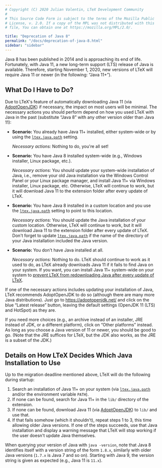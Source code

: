 ```yaml
---
# Copyright (C) 2020 Julian Valentin, LTeX Development Community
#
# This Source Code Form is subject to the terms of the Mozilla Public
# License, v. 2.0. If a copy of the MPL was not distributed with this
# file, You can obtain one at https://mozilla.org/MPL/2.0/.

title: "Deprecation of Java 8"
permalink: "/docs/deprecation-of-java-8.html"
sidebar: "sidebar"
---
```


Java 8 has been published in 2014 and is approaching its end of life. Fortunately, with Java 11, a new long-term support (LTS) release of Java is available. Therefore, starting November 1, 2020, new versions of LTeX will require Java 11 or newer (in the following: “Java 11+”).

## What Do I Have to Do?

Due to LTeX's feature of automatically downloading Java 11 (via [AdoptOpenJDK](https://adoptopenjdk.net/)) if necessary, the impact on most users will be minimal. The necessary actions you should perform depend on how you used LTeX with Java in the past (substitute “Java 8” with any other version older than Java 11):

* **Scenario:** You already have Java 11+ installed, either system-wide or by using the [`ltex.java.path`](settings.html#ltexjavapath) setting.

  *Necessary actions:* Nothing to do, you're all set!

* **Scenario:** You have Java 8 installed system-wide (e.g., Windows installer, Linux package, etc.).

  *Necessary actions:* You should update your system-wide installation of Java, i.e., remove your old Java installation via the Windows Control Panel or your Linux package manager, and install Java 11+ via Windows installer, Linux package, etc. Otherwise, LTeX will continue to work, but it will download Java 11 to the extension folder after every update of LTeX.

* **Scenario:** You have Java 8 installed in a custom location and you use the [`ltex.java.path`](settings.html#ltexjavapath) setting to point to this location.

  *Necessary actions:* You should update the Java installation of your custom location. Otherwise, LTeX will continue to work, but it will download Java 11 to the extension folder after every update of LTeX. Don't forget to update [`ltex.java.path`](settings.html#ltexjavapath) if the name of the directory of your Java installation included the Java version.

* **Scenario:** You don't have Java installed at all.

  *Necessary actions:* Nothing to do. LTeX should continue to work as it used to do, as LTeX already downloads Java 11 if it fails to find Java on your system. If you want, you can install Java 11+ system-wide on your system to [prevent LTeX from redownloading Java after every update of LTeX](faq.html#how-can-i-prevent-ltex-from-redownloading-ltex-ls-and-java-after-every-update).

If one of the necessary actions includes updating your installation of Java, LTeX recommends AdoptOpenJDK to do so (although there are many more Java distributions). Just go to <https://adoptopenjdk.net/> and click on the blue “Latest release” button, leaving the default settings (OpenJDK 11 (LTS) and HotSpot) as they are.

If you need more choices (e.g., an archive instead of an installer, JRE instead of JDK, or a different platform), click on “Other platforms” instead. As long as you choose a Java version of 11 or newer, you should be good to go. (Note that the JRE suffices for LTeX, but the JDK also works, as the JRE is a subset of the JDK.)

## Details on How LTeX Decides Which Java Installation to Use

Up to the migration deadline mentioned above, LTeX will do the following during startup:

1. Search an installation of Java 11+ on your system (via [`ltex.java.path`](settings.html#ltexjavapath) and/or the environment variable `PATH`).
2. If none can be found, search for Java 11+ in the `lib/` directory of the extension.
3. If none can be found, download Java 11 (via [AdoptOpenJDK](https://adoptopenjdk.net/)) to `lib/` and use that.
4. If that fails somehow (which it shouldn't), repeat steps 1 to 3, this time allowing older Java versions. If one of the steps succeeds, use that Java installation and display a warning message that LTeX will stop working if the user doesn't update Java themselves.

When querying your version of Java with `java -version`, note that Java 8 identifies itself with a version string of the form `1.8.x`, similarly with older Java versions (`1.7.x` is Java 7 and so on). Starting with Java 9, the version string is given as expected (e.g., Java 11 is `11.x`).
